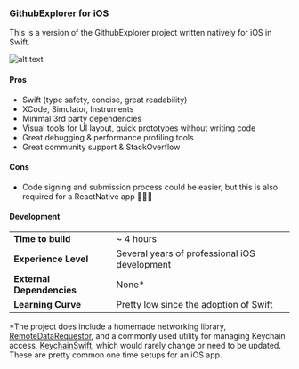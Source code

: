 ### GithubExplorer for iOS

This is a version of the GithubExplorer project written natively for iOS in Swift.

![alt text](https://github.com/jdayCBRE/GithubExplorer_iOS/blob/master/GithubExplorer_iOS/media/GithubExplorer_iOS.gif)

#### Pros
- Swift (type safety, concise, great readability)
- XCode, Simulator, Instruments
- Minimal 3rd party dependencies
- Visual tools for UI layout, quick prototypes without writing code
- Great debugging & performance profiling tools
- Great community support & StackOverflow

#### Cons
- Code signing and submission process could be easier, but this is also required for a ReactNative app 🤷🏻‍♂️

#### Development
|   |  |
| ------------- | ------------- |
| __Time to build__ | ~ 4 hours  |
| __Experience Level__ | Several years of professional iOS development |
| __External Dependencies__ | None* |
| __Learning Curve__ | Pretty low since the adoption of Swift  |

*The project does include a homemade networking library, [RemoteDataRequestor](https://github.com/jdayCBRE/GithubExplorer_iOS/blob/master/GithubExplorer_iOS/util/RemoteDataRequestor.swift), and a commonly used utility for managing Keychain access, [KeychainSwift](https://github.com/jdayCBRE/GithubExplorer_iOS/blob/master/GithubExplorer_iOS/util/KeychainSwift.swift), which would rarely change or need to be updated. These are pretty common one time setups for an iOS app.
